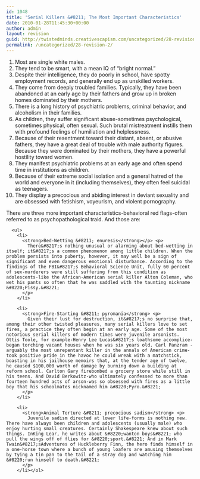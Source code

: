 ```yaml
---
id: 1048
title: 'Serial Killers &#8211; The Most Important Characteristics'
date: 2010-01-28T11:45:30+00:00
author: admin
layout: revision
guid: http://twistedminds.creativescapism.com/uncategorized/28-revision-2/
permalink: /uncategorized/28-revision-2/
---
```

<p class="dropcap-first">
  <ol>
    <li>
      Most are single white males. <li>
        They tend to be smart, with a mean IQ of &#8220;bright normal.&#8221;
      </li>
      <li>
        Despite their intelligence, they do poorly in school, have spotty employment records, and generally end up as unskilled workers.
      </li>
      <li>
        They come from deeply troubled families. Typically, they have been abandoned at an early age by their fathers and grow up in broken homes dominated by their mothers.
      </li>
      <li>
        There is a long history of psychiatric problems, criminal behavior, and alcoholism in their families.
      </li>
      <li>
        As children, they suffer significant abuse-sometimes psychological, sometimes physical, often sexual. Such brutal mistreatment instills them with profound feelings of humiliation and helplessness.
      </li>
      <li>
        Because of their resentment toward their distant, absent, or abusive fathers, they have a great deal of trouble with male authority figures. Because they were dominated by their mothers, they have a powerful hostility toward women.
      </li>
      <li>
        They manifest psychiatric problems at an early age and often spend time in institutions as children.
      </li>
      <li>
        Because of their extreme social isolation and a general hatred of the world and everyone in it (including themselves), they often feel suicidal as teenagers.
      </li>
      <li>
        They display a precocious and abiding interest in deviant sexuality and are obsessed with fetishism, voyeurism, and violent pornography.
      </li></ol> 
      <p>
        There are three more important characteristics-behavioral red flags-often referred to as psychopathological traid. And those are:
      </p>
      
      <ul>
        <li>
          <strong>Bed-Wetting &#8211; enuresis</strong></p> <p>
            There&#8217;s nothing unusual or alarming about bed-wetting in itself; it&#8217;s a common phenomenon among little children. When the problem persists into puberty, however, it may well be a sign of significant and even dangerous emotional disturbance. According to the findings of the FBI&#8217;s Behavioral Science Unit, fully 60 percent of sex-murderers were still suffering from this condition as adolescents-like the African-American serial killer Alton Coleman, who wet his pants so often that he was saddled with the taunting nickname &#8220;Pissy.&#8221;
          </p>
        </li>
        
        <li>
          <strong>Fire-Starting &#8211; pyromania</strong> <p>
            Given their lust for destruction, it&#8217;s no surprise that, among their other twisted pleasures, many serial killers love to set fires, a practice they often begin at an early age. Some of the most notorious serial killers of modern times were juvenile arsonists. Ottis Toole, for example-Henry Lee Lucas&#8217;s loathsome accomplice-began torching vacant houses when he was six years old. Carl Panzram -arguably the most unrepentant killer in the annals of American crime-took positive pride in the havoc he could wreak with a matchstick, boasting in his jailhouse memoirs that, at the tender age of twelve, he caused $100,000 worth of damage by burning down a building at reform school. Carlton Gary firebombed a grocery store while still in his teens. And David Berkowitz-who ultimately confessed to more than fourteen hundred acts of arson-was so obsessed with fires as a little boy that his schoolmates nicknamed him &#8220;Pyro.&#8221;
          </p>
        </li>
        
        <li>
          <strong>Animal Torture &#8211; precocious sadism</strong> <p>
            Juvenile sadism directed at lower life-forms is nothing new. There have always been children and adolescents (usually male) who enjoy hurting small creatures. Certainly Shakespeare knew about such things. InKing Lear, he writes about &#8220;wanton boys&#8221; who pull the wings off of flies for &#8220;sport.&#8221; And in Mark Twain&#8217;sAdventures of Huckleberry Finn, the hero finds himself in a one-horse town where a bunch of young loafers are amusing themselves by tying a tin pan to the tail of a stray dog and watching him &#8220;run himself to death.&#8221;
          </p>
        </li></ol>